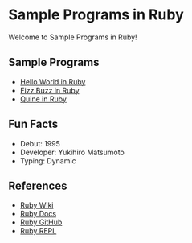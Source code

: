 # Sample Programs in Ruby

Welcome to Sample Programs in Ruby!

## Sample Programs

- [Hello World in Ruby](https://therenegadecoder.com/code/hello-world-in-ruby/)
- [Fizz Buzz in Ruby](https://github.com/TheRenegadeCoder/sample-programs/issues/336)
- [Quine in Ruby](https://github.com/TheRenegadeCoder/sample-programs/issues/338)

## Fun Facts

- Debut: 1995
- Developer: Yukihiro Matsumoto
- Typing: Dynamic

## References

- [Ruby Wiki](https://en.wikipedia.org/wiki/Ruby_(programming_language))
- [Ruby Docs](https://www.ruby-lang.org/en/)
- [Ruby GitHub](https://github.com/ruby/ruby)
- [Ruby REPL](https://repl.it/languages/ruby)
